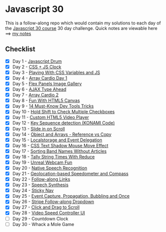 # Javascript 30

This is a follow-along repo which would contain my solutions to each day of the [Javascript 30 course](https://javascript30.com/) 30 day challenge. Quick notes are viewable here ==> [my notes](notes.md)

## Checklist

- [x]  Day 1 - [Javascript Drum](https://akhilome.github.io/js30/01) 
- [x]  Day 2 - [CSS + JS Clock](https://akhilome.github.io/js30/02) 
- [x]  Day 3 - [Playing With CSS Variables and JS](https://akhilome.github.io/js30/03) 
- [x]  Day 4 - [Array Cardio Day 1](https://akhilome.github.io/js30/04) 
- [x]  Day 5 - [Flex Panels Image Gallery](https://akhilome.github.io/js30/05) 
- [x]  Day 6 - [AJAX Type Ahead](https://akhilome.github.io/js30/06) 
- [x]  Day 7 - [Array Cardio 2](https://akhilome.github.io/js30/07) 
- [x]  Day 8 - [Fun With HTML5 Canvas](https://akhilome.github.io/js30/08) 
- [x]  Day 9 - [14 Must-Know Dev Tools Tricks](https://akhilome.github.io/js30/09) 
- [x]  Day 10 - [Hold Shift to Check Multiple Checkboxes](https://akhilome.github.io/js30/10) 
- [x]  Day 11 - [Custom HTML5 Video Player](https://akhilome.github.io/js30/11) 
- [x]  Day 12 - [Key Sequence detection (KONAMI Code)](https://akhilome.github.io/js30/12) 
- [x]  Day 13 - [Slide in on Scroll](https://akhilome.github.io/js30/13) 
- [x]  Day 14 - [Object and Arrays - Reference vs Copy](https://akhilome.github.io/js30/14) 
- [x]  Day 15 - [Localstorage and Event Delegation](https://akhilome.github.io/js30/15) 
- [x]  Day 16 - [CSS Text Shadow Mouse Move Effect](https://akhilome.github.io/js30/16)  
- [x]  Day 17 - [Sorting Band Names Without Articles](https://akhilome.github.io/js30/17) 
- [x]  Day 18 - [Tally String Times With Reduce](https://akhilome.github.io/js30/18) 
- [x]  Day 19 - [Unreal Webcam Fun](https://akhilome.github.io/js30/19) 
- [x]  Day 20 - [Native Speech Recognition](https://akhilome.github.io/js30/20)  
- [x]  Day 21 - [Geolocation-based Speedometer and Compass](https://akhilome.github.io/js30/21) 
- [x]  Day 22 - [Follow-along Links](https://akhilome.github.io/js30/22) 
- [x]  Day 23 - [Speech Synthesis](https://akhilome.github.io/js30/23) 
- [x]  Day 24 - [Sticky Nav](https://akhilome.github.io/js30/24) 
- [x]  Day 25 - [Event Capture, Propagation, Bubbling and Once](https://akhilome.github.io/js30/25)
- [x]  Day 26 - [Stripe Follow-along Dropdown](https://akhilome.github.io/js30/26) 
- [x]  Day 27 - [Click and Drag to Scroll](https://akhilome.github.io/js30/27) 
- [x]  Day 28 - [Video Speed Controller UI](https://akhilome.github.io/js30/28) 
- [ ]  Day 29 - Countdown Clock 
- [ ]  Day 30 - Whack a Mole Game 
